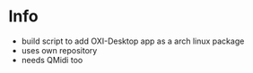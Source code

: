 # Info
- build script to add OXI-Desktop app as a arch linux package
- uses own repository
- needs QMidi too
